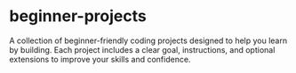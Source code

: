 # beginner-projects
A collection of beginner-friendly coding projects designed to help you learn by building. Each project includes a clear goal, instructions, and optional extensions to improve your skills and confidence.
